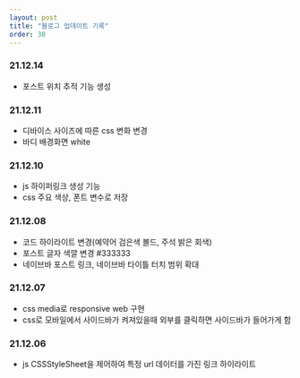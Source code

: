 ```yaml
---
layout: post
title: "블로그 업데이트 기록"
order: 30
---
```

### 21.12.14
* 포스트  위치 추적 기능 생성

### 21.12.11
* 디바이스 사이즈에 따른 css 변화 변경
* 바디 배경화면 white

### 21.12.10
* js 하이퍼링크 생성 기능
* css 주요 색상, 폰트 변수로 저장

### 21.12.08
* 코드 하이라이트 변경(예약어 검은색 볼드, 주석 밝은 회색)
* 포스트 글자 색깔 변경 #333333
* 네이브바 포스트 링크, 네이브바 타이틀 터치 범위 확대

### 21.12.07
* css media로 responsive web 구현
* css로 모바일에서 사이드바가 켜져있을때 외부를 클릭하면 사이드바가 들어가게 함

### 21.12.06
* js CSSStyleSheet을 제어하여 특정 url 데이터를 가진 링크 하이라이트

<div></div>